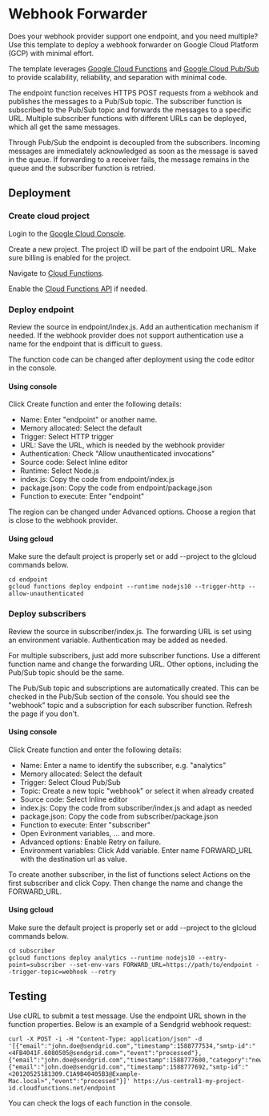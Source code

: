 # Webhook Forwarder

Does your webhook provider support one endpoint, and you need multiple? Use this template to deploy a webhook forwarder on Google Cloud Platform (GCP) with minimal effort.

The template leverages [Google Cloud Functions](https://cloud.google.com/functions/docs/concepts/overview) and [Google Cloud Pub/Sub](https://cloud.google.com/pubsub/docs/overview) to provide scalability, reliability, and separation with minimal code.

The endpoint function receives HTTPS POST requests from a webhook and publishes the messages to a Pub/Sub topic. The subscriber function is subscribed to the Pub/Sub topic and forwards the messages to a specific URL. Multiple subscriber functions with different URLs can be deployed, which all get the same messages. 

Through Pub/Sub the endpoint is decoupled from the subscribers. Incoming messages are immediately acknowledged as soon as the message is saved in the queue. If forwarding to a receiver fails, the message remains in the queue and the subscriber function is retried. 

## Deployment

### Create cloud project

Login to the [Google Cloud Console](https://console.cloud.google.com/). 

Create a new project. The project ID will be part of the endpoint URL. Make sure billing is enabled for the project.

Navigate to [Cloud Functions](https://console.cloud.google.com/functions).

Enable the [Cloud Functions API](https://console.cloud.google.com/flows/enableapi?apiid=cloudfunctions) if needed.

### Deploy endpoint

Review the source in endpoint/index.js. Add an authentication mechanism if needed. If the webhook provider does not support authentication use a name for the endpoint that is difficult to guess.

The function code can be changed after deployment using the code editor in the console.

#### Using console

Click Create function and enter the following details:

* Name: Enter "endpoint" or another name.
* Memory allocated: Select the default
* Trigger: Select HTTP trigger
* URL: Save the URL, which is needed by the webhook provider
* Authentication: Check "Allow unauthenticated invocations"
* Source code: Select Inline editor
* Runtime: Select Node.js
* index.js: Copy the code from endpoint/index.js
* package.json: Copy the code from endpoint/package.json
* Function to execute: Enter "endpoint"

The region can be changed under Advanced options. Choose a region that is close to the webhook provider.

#### Using gcloud

Make sure the default project is properly set or add --project to the glcloud commands below.

    cd endpoint
    gcloud functions deploy endpoint --runtime nodejs10 --trigger-http --allow-unauthenticated

### Deploy subscribers

Review the source in subscriber/index.js. The forwarding URL is set using an environment variable. Authentication may be added as needed.

For multiple subscribers, just add more subscriber functions. Use a different function name and change the forwarding URL. Other options, including the Pub/Sub topic should be the same.

The Pub/Sub topic and subscriptions are automatically created. This can be checked in the Pub/Sub section of the console. You should see the "webhook" topic and a subscription for each subscriber function. Refresh the page if you don't.

#### Using console

Click Create function and enter the following details:

* Name: Enter a name to identify the subscriber, e.g. "analytics"
* Memory allocated: Select the default
* Trigger: Select Cloud Pub/Sub
* Topic: Create a new topic "webhook" or select it when already created
* Source code: Select Inline editor
* index.js: Copy the code from subscriber/index.js and adapt as needed
* package.json: Copy the code from subscriber/package.json
* Function to execute: Enter "subscriber"
* Open Evironment variables, ... and more. 
* Advanced options: Enable Retry on failure.
* Environment variables: Click Add variable. Enter name FORWARD_URL with the destination url as value. 

To create another subscriber, in the list of functions select Actions on the first subscriber and click Copy. Then change the name and change the FORWARD_URL.

#### Using gcloud

Make sure the default project is properly set or add --project to the glcloud commands below.

    cd subscriber
    gcloud functions deploy analytics --runtime nodejs10 --entry-point=subscriber --set-env-vars FORWARD_URL=https://path/to/endpoint --trigger-topic=webhook --retry

## Testing

Use cURL to submit a test message. Use the endpoint URL shown in the function properties. Below is an example of a Sendgrid webhook request:

    curl -X POST -i -H "Content-Type: application/json" -d '[{"email":"john.doe@sendgrid.com","timestamp":1588777534,"smtp-id":"<4FB4041F.6080505@sendgrid.com>","event":"processed"},{"email":"john.doe@sendgrid.com","timestamp":1588777600,"category":"newuser","event":"click","url":"https://sendgrid.com"},{"email":"john.doe@sendgrid.com","timestamp":1588777692,"smtp-id":"<20120525181309.C1A9B40405B3@Example-Mac.local>","event":"processed"}]' https://us-central1-my-project-id.cloudfunctions.net/endpoint 

You can check the logs of each function in the console.

